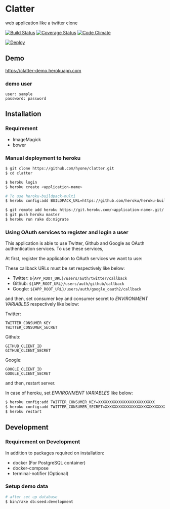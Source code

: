 # Clatter

web application like a twitter clone

[![Build Status](https://travis-ci.org/hyone/clatter.svg?branch=master)](https://travis-ci.org/hyone/clatter)
[![Coverage Status](https://coveralls.io/repos/hyone/clatter/badge.svg?branch=master)](https://coveralls.io/r/hyone/clatter?branch=master)
[![Code Climate](https://codeclimate.com/github/hyone/clatter/badges/gpa.svg)](https://codeclimate.com/github/hyone/clatter)

[![Deploy](https://www.herokucdn.com/deploy/button.png)](https://heroku.com/deploy)

## Demo

https://clatter-demo.herokuapp.com

### demo user

    user: sample
    password: password

## Installation

### Requirement

- ImageMagick
- bower

### Manual deployment to heroku

```sh
$ git clone https://github.com/hyone/clatter.git
$ cd clatter

$ heroku login
$ heroku create <application-name>

# To use heroku-buildpack-multi
$ heroku config:add BUILDPACK_URL=https://github.com/heroku/heroku-buildpack-multi.git

$ git remote add heroku https://git.heroku.com/<application-name>.git/
$ git push heroku master
$ heroku run rake db:migrate
```

### Using OAuth services to register and login a user

This application is able to use Twitter, Github and Google as OAuth authentication services.
To use these services,

At first, register the application to OAuth services we want to use:

These callback URLs must be set respectively like below:

- Twitter: ``${APP_ROOT_URL}/users/auth/twitter/callback``
- Github:  ``${APP_ROOT_URL}/users/auth/github/callback``
- Google:  ``${APP_ROOT_URL}/users/auth/google_oauth2/callback``

and then, set consumer key and consumer secret to *ENVIRONMENT VARIABLES* respectively like below:

Twitter:

    TWITTER_CONSUMER_KEY
    TWITTER_CONSUMER_SECRET

Github:

    GITHUB_CLIENT_ID
    GITHUB_CLIENT_SECRET

Google:

    GOOGLE_CLIENT_ID
    GOOGLE_CLIENT_SECRET

and then, restart server.

In case of heroku, set *ENVIRONMENT VARIABLES* like below:

```sh
$ heroku config:add TWITTER_CONSUMER_KEY=XXXXXXXXXXXXXXXXXXXXXXXXX
$ heroku config:add TWITTER_CONSUMER_SECRET=XXXXXXXXXXXXXXXXXXXXXXXXXXXXXXXXXXXXXXXXXXXXXXXXXX
$ heroku restart
```

## Development

### Requirement on Development

In addition to packages required on installation:

- docker (For PostgreSQL container)
- docker-compose
- terminal-notifier (Optional)


### Setup demo data

```sh
# after set up database
$ bin/rake db:seed:development
```
